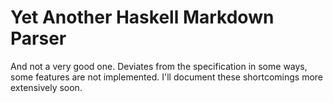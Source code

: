 Yet Another Haskell Markdown Parser
==========

And not a very good one. Deviates from the specification in some ways,
some features are not implemented. I'll document these shortcomings
more extensively soon.
